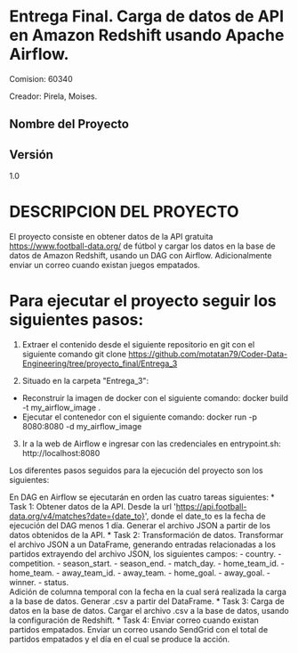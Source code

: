 # Entrega Final. Carga de datos de API en Amazon Redshift usando Apache Airflow.
Comision: 60340

Creador: Pirela, Moises.
## Nombre del Proyecto

## Versión
1.0

# DESCRIPCION DEL PROYECTO
El proyecto consiste en obtener datos de la API gratuita  https://www.football-data.org/ de fútbol y cargar los datos en la base de datos de Amazon Redshift, usando un DAG con Airflow. Adicionalmente enviar un correo cuando existan juegos empatados.

# Para ejecutar el proyecto seguir los siguientes pasos:

1) Extraer el contenido desde el siguiente repositorio en git con el siguiente comando
git clone https://github.com/motatan79/Coder-Data-Engineering/tree/proyecto_final/Entrega_3

2) Situado en la carpeta "Entrega_3":
 - Reconstruir la imagen de docker con el siguiente comando:
  docker build -t my_airflow_image .
 - Ejecutar el contenedor con el siguiente comando:
  docker run -p 8080:8080 -d my_airflow_image

3) Ir a la web de Airflow e ingresar con las credenciales en entrypoint.sh:
  http://localhost:8080

Los diferentes pasos seguidos para la ejecución del proyecto son los siguientes: 

En DAG en Airflow se ejecutarán en orden las cuatro tareas siguientes:
    * Task 1: Obtener datos de la API. 
        Desde la url 'https://api.football-data.org/v4/matches?date={date_to}', donde el date_to es la fecha de ejecución del DAG menos 1 día. Generar el archivo JSON a partir de los datos obtenidos de la API. 
    * Task 2: Transformación de datos. 
        Transformar el archivo JSON a un DataFrame, generando entradas relacionadas a los partidos extrayendo del archivo JSON, los siguientes campos: 
    - country.
    - competition. 
    - season_start.
    - season_end.
    - match_day.
    - home_team_id.
    - home_team.
    - away_team_id.
    - away_team.
    - home_goal.
    - away_goal.
    - winner.
    - status.             
    Adición de columna temporal con la fecha en la cual será realizada la carga a la base de datos. 
        Generar .csv a partir del DataFrame.
    * Task 3: Carga de datos en la base de datos.
        Cargar el archivo .csv a la base de datos, usando la configuración de Redshift.
    * Task 4: Enviar correo cuando existan partidos empatados.
        Enviar un correo usando SendGrid con el total de partidos empatados y el día en el cual se produce la acción.
